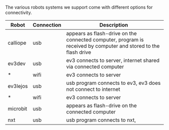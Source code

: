 The various robots systems we support come with different options for connectivity.

| Robot   | Connection | Description |
|---------|------------|-------------|
|calliope | usb        | appears as flash-drive on the connected computer, program is received by computer and stored to the flash drive |
|ev3dev   | usb        | ev3 connects to server, internet shared via connected computer |
|*        | wifi       | ev3 connects to server |
|ev3lejos | usb        | usb program connects to ev3, ev3 does not connect to internet |
|*        | wifi       | ev3 connects to server |
|microbit | usb        | appears as flash-drive on the connected computer |
|nxt      | usb        | usb program connects to nxt,  |
